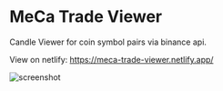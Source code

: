 # MeCa Trade Viewer

Candle Viewer for coin symbol pairs via binance api.

View on netlify: https://meca-trade-viewer.netlify.app/

![screenshot](https://user-images.githubusercontent.com/17138051/209713432-641eb699-cfcd-4ee3-a875-071da751bd6f.png)
